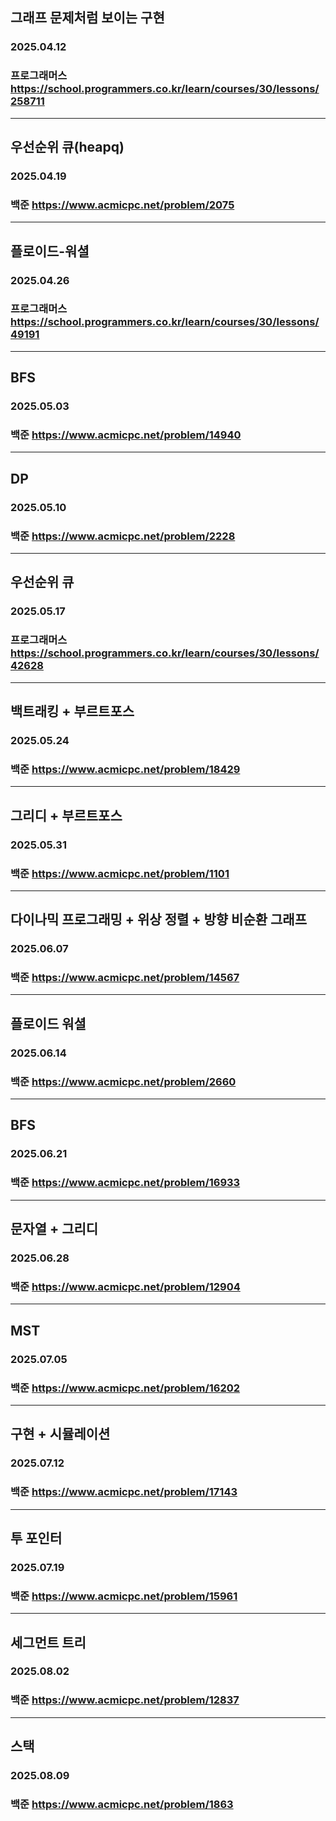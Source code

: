 ## 그래프 문제처럼 보이는 구현
### 2025.04.12
### 프로그래머스 https://school.programmers.co.kr/learn/courses/30/lessons/258711
---
## 우선순위 큐(heapq)
### 2025.04.19
### 백준 https://www.acmicpc.net/problem/2075
---
## 플로이드-워셜
### 2025.04.26
### 프로그래머스 https://school.programmers.co.kr/learn/courses/30/lessons/49191
---
## BFS
### 2025.05.03
### 백준 https://www.acmicpc.net/problem/14940
---
## DP
### 2025.05.10
### 백준 https://www.acmicpc.net/problem/2228
---
## 우선순위 큐
### 2025.05.17
### 프로그래머스 https://school.programmers.co.kr/learn/courses/30/lessons/42628
---
## 백트래킹 + 부르트포스
### 2025.05.24
### 백준 https://www.acmicpc.net/problem/18429
---
## 그리디 + 부르트포스
### 2025.05.31
### 백준 https://www.acmicpc.net/problem/1101
---
## 다이나믹 프로그래밍 + 위상 정렬 + 방향 비순환 그래프
### 2025.06.07
### 백준 https://www.acmicpc.net/problem/14567
---
## 플로이드 워셜
### 2025.06.14
### 백준 https://www.acmicpc.net/problem/2660
---
## BFS
### 2025.06.21
### 백준 https://www.acmicpc.net/problem/16933
---
## 문자열 + 그리디
### 2025.06.28
### 백준 https://www.acmicpc.net/problem/12904
---
## MST
### 2025.07.05
### 백준 https://www.acmicpc.net/problem/16202
---
## 구현 + 시뮬레이션
### 2025.07.12
### 백준 https://www.acmicpc.net/problem/17143
---
## 투 포인터
### 2025.07.19
### 백준 https://www.acmicpc.net/problem/15961
---
## 세그먼트 트리
### 2025.08.02
### 백준 https://www.acmicpc.net/problem/12837
---
## 스택
### 2025.08.09
### 백준 https://www.acmicpc.net/problem/1863

